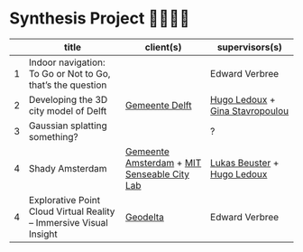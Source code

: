 

# Synthesis Project 👩‍🔧👨‍🔧




|    | title | client(s) | supervisors(s) | 
|----|-------|-----------|----------------|
| 1  | Indoor navigation: To Go or Not to Go, that’s the question | | Edward Verbree |
| 2  | Developing the 3D city model of Delft | [Gemeente Delft](https://delft.nl) | [Hugo Ledoux](https://3d.bk.tudelft.nl/hledoux) + [Gina Stavropoulou](https://3d.bk.tudelft.nl/gstavropoulou/) |
| 3  | Gaussian splatting something? | | ? |
| 4  | Shady Amsterdam | [Gemeente Amsterdam](https://amsterdam.nl) + [MIT Senseable City Lab](https://senseable.mit.edu/) | [Lukas Beuster](https://3d.bk.tudelft.nl/lbeuster) + [Hugo Ledoux](https://3d.bk.tudelft.nl/hledoux) |
| 4  | Explorative Point Cloud Virtual Reality – Immersive Visual Insight | [Geodelta](https://www.geodelta.com/en) | Edward Verbree |
